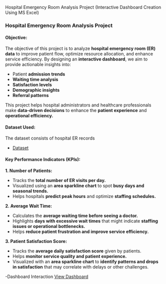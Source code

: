 Hospital Emergency Room Analysis Project (Interactive Dashboard Creation Using MS Excel)
### **Hospital Emergency Room Analysis Project**  

#### **Objective:**  
The objective of this project is to analyze **hospital emergency room (ER) data** to improve patient flow, optimize resource allocation, and enhance service efficiency. By designing an **interactive dashboard**, we aim to provide actionable insights into:  
- Patient **admission trends**  
- **Waiting time analysis**  
- **Satisfaction levels**  
- **Demographic insights**  
- **Referral patterns**  

This project helps hospital administrators and healthcare professionals make **data-driven decisions** to enhance the **patient experience** and **operational efficiency.**  
#### **Dataset Used:**  
The dataset consists of hospital ER records
- <a href="https://github.com/khushi101-code/Hospital-Room-Analysis-Dashboard/blob/main/hospital%20room%20analysis%20project">Dataset</a>


#### **Key Performance Indicators (KPIs):**  
 **1. Number of Patients:**  
- Tracks the **total number of ER visits per day.**  
- Visualized using an **area sparkline chart** to spot **busy days and seasonal trends.**  
- Helps hospitals **predict peak hours** and optimize **staffing schedules.**  

 **2. Average Wait Time:**  
- Calculates the **average waiting time before seeing a doctor.**  
- Highlights **days with excessive wait times** that might indicate **staffing issues or operational bottlenecks.**  
- Helps **reduce patient frustration and improve service efficiency.**  

 **3. Patient Satisfaction Score:**  
- Tracks the **average daily satisfaction score** given by patients.  
- Helps **monitor service quality and patient experience.**  
- Visualized with an **area sparkline chart** to **identify patterns and drops in satisfaction** that may correlate with delays or other challenges.  

-Dashboard Interaction <a href="https://github.com/khushi101-code/Hospital-Room-Analysis-Dashboard/blob/main/Hospital%20Room%20Analysis%20Dashboard.png">View Dashboard</a>

